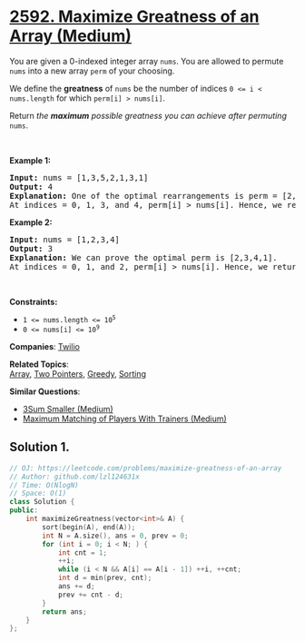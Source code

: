 # [2592. Maximize Greatness of an Array (Medium)](https://leetcode.com/problems/maximize-greatness-of-an-array)

<p>You are given a 0-indexed integer array <code>nums</code>. You are allowed to permute <code>nums</code> into a new array <code>perm</code> of your choosing.</p>
<p>We define the <strong>greatness</strong> of <code>nums</code> be the number of indices <code>0 &lt;= i &lt; nums.length</code> for which <code>perm[i] &gt; nums[i]</code>.</p>
<p>Return <em>the <strong>maximum</strong> possible greatness you can achieve after permuting</em> <code>nums</code>.</p>
<p>&nbsp;</p>
<p><strong class="example">Example 1:</strong></p>
<pre><strong>Input:</strong> nums = [1,3,5,2,1,3,1]
<strong>Output:</strong> 4
<strong>Explanation:</strong> One of the optimal rearrangements is perm = [2,5,1,3,3,1,1].
At indices = 0, 1, 3, and 4, perm[i] &gt; nums[i]. Hence, we return 4.</pre>
<p><strong class="example">Example 2:</strong></p>
<pre><strong>Input:</strong> nums = [1,2,3,4]
<strong>Output:</strong> 3
<strong>Explanation:</strong> We can prove the optimal perm is [2,3,4,1].
At indices = 0, 1, and 2, perm[i] &gt; nums[i]. Hence, we return 3.
</pre>
<p>&nbsp;</p>
<p><strong>Constraints:</strong></p>
<ul>
	<li><code>1 &lt;= nums.length &lt;= 10<sup>5</sup></code></li>
	<li><code>0 &lt;= nums[i] &lt;= 10<sup>9</sup></code></li>
</ul>

**Companies**:
[Twilio](https://leetcode.com/company/twilio)

**Related Topics**:  
[Array](https://leetcode.com/tag/array/), [Two Pointers](https://leetcode.com/tag/two-pointers/), [Greedy](https://leetcode.com/tag/greedy/), [Sorting](https://leetcode.com/tag/sorting/)

**Similar Questions**:
* [3Sum Smaller (Medium)](https://leetcode.com/problems/3sum-smaller/)
* [Maximum Matching of Players With Trainers (Medium)](https://leetcode.com/problems/maximum-matching-of-players-with-trainers/)

## Solution 1.

```cpp
// OJ: https://leetcode.com/problems/maximize-greatness-of-an-array
// Author: github.com/lzl124631x
// Time: O(NlogN)
// Space: O(1)
class Solution {
public:
    int maximizeGreatness(vector<int>& A) {
        sort(begin(A), end(A));
        int N = A.size(), ans = 0, prev = 0;
        for (int i = 0; i < N; ) {
            int cnt = 1;
            ++i;
            while (i < N && A[i] == A[i - 1]) ++i, ++cnt;
            int d = min(prev, cnt);
            ans += d;
            prev += cnt - d;
        }
        return ans;
    }
};
```